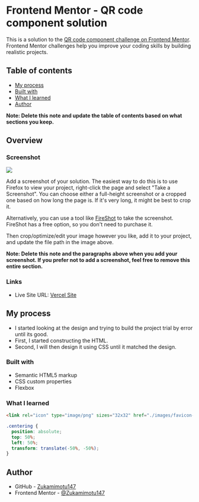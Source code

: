 # Frontend Mentor - QR code component solution

This is a solution to the [QR code component challenge on Frontend Mentor](https://www.frontendmentor.io/challenges/qr-code-component-iux_sIO_H). Frontend Mentor challenges help you improve your coding skills by building realistic projects. 

## Table of contents

- [My process](#my-process)
- [Built with](#built-with)
- [What I learned](#what-i-learned)
- [Author](#author)

**Note: Delete this note and update the table of contents based on what sections you keep.**

## Overview

### Screenshot

![](./screenshot.jpg)

Add a screenshot of your solution. The easiest way to do this is to use Firefox to view your project, right-click the page and select "Take a Screenshot". You can choose either a full-height screenshot or a cropped one based on how long the page is. If it's very long, it might be best to crop it.

Alternatively, you can use a tool like [FireShot](https://getfireshot.com/) to take the screenshot. FireShot has a free option, so you don't need to purchase it. 

Then crop/optimize/edit your image however you like, add it to your project, and update the file path in the image above.

**Note: Delete this note and the paragraphs above when you add your screenshot. If you prefer not to add a screenshot, feel free to remove this entire section.**

### Links

- Live Site URL: [Vercel Site](https://my-project-two-gilt.vercel.app/)

## My process

- I started looking at the design and trying to build the project trial by error until its good.
- First, I started constructing the HTML.
- Second, I will then design it using CSS until it matched the design.

### Built with

- Semantic HTML5 markup
- CSS custom properties
- Flexbox

### What I learned

```html
<link rel="icon" type="image/png" sizes="32x32" href="./images/favicon-32x32.png">
```
```css
.centering {
  position: absolute;
  top: 50%;
  left: 50%;
  transform: translate(-50%, -50%);
}
```


## Author

- GitHub - [Zukamimotu147](https://github.com/Zukamimotu147?tab=repositories)
- Frontend Mentor - [@Zukamimotu147](https://www.frontendmentor.io/profile/Zukamimotu147)

